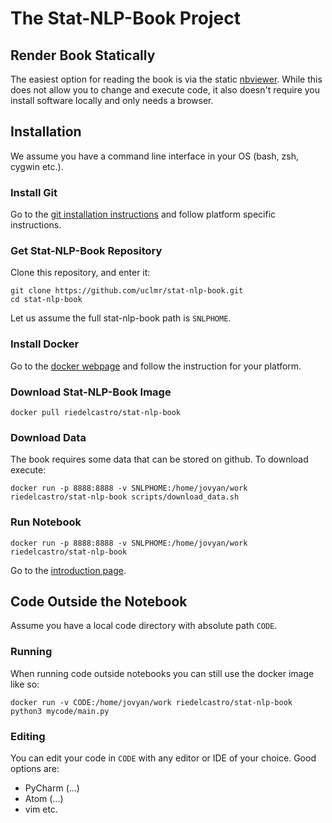 # The Stat-NLP-Book Project

## Render Book Statically

The easiest option for reading the book is via the static [nbviewer](http://nbviewer.jupyter.org/github/uclmr/stat-nlp-book/blob/python/overview.ipynb). 
While this does not allow you to change and execute code, it also doesn't require you install software locally and only needs a browser.



## Installation 

We assume you have a command line interface in your OS 
(bash, zsh, cygwin etc.). 

### Install Git

Go to the [git installation instructions](https://git-scm.com/book/en/v2/Getting-Started-Installing-Git) 
and follow platform specific instructions. 

### Get Stat-NLP-Book Repository

Clone this repository, and enter it:
    
    git clone https://github.com/uclmr/stat-nlp-book.git
    cd stat-nlp-book

Let us assume the full stat-nlp-book path is `SNLPHOME`. 

### Install Docker

Go to the [docker webpage](https://www.docker.com/) and follow the instruction for your platform.

### Download Stat-NLP-Book Image

    docker pull riedelcastro/stat-nlp-book
    
### Download Data

The book requires some data that can be stored on github. To download execute:

    docker run -p 8888:8888 -v SNLPHOME:/home/jovyan/work riedelcastro/stat-nlp-book scripts/download_data.sh   

### Run Notebook

    docker run -p 8888:8888 -v SNLPHOME:/home/jovyan/work riedelcastro/stat-nlp-book 

Go to the [introduction page](http://localhost:8888/notebooks/overview.ipynb). 

## Code Outside the Notebook
Assume you have a local code directory with absolute path `CODE`. 

### Running
When running code outside notebooks you can still use the 
docker image like so:

    docker run -v CODE:/home/jovyan/work riedelcastro/stat-nlp-book python3 mycode/main.py
    
### Editing 
You can edit your code in `CODE` with any editor or IDE of your choice. 
Good options are:

* PyCharm (...)
* Atom (...)
* vim etc.

